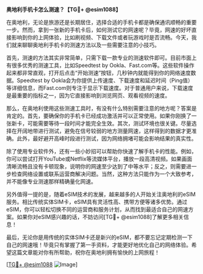 **奥地利手机卡怎么测速？【TG💪+ @esim1088】**

在奥地利，无论是旅游还是长期居住，选择合适的手机卡都是确保通讯顺畅的重要一步。然而，拿到一张新的手机卡后，如何测试它的网速呢？毕竟，网速的好坏直接影响到你的上网体验，比如刷视频、下载文件或者玩游戏时是否流畅。今天，我们就来聊聊奥地利手机卡的测速方法以及一些需要注意的小技巧。

首先，测速的方法其实非常简单，只需下载一款专业的测速软件即可。目前市面上有很多优秀的测速工具，比如Speedtest by Ookla、Fast.com等。这些软件操作起来都非常直观，打开后点击“开始测速”按钮，几秒钟内就能得到你的网络速度数据。Speedtest by Ookla会为你提供上传速度、下载速度和延迟时间（Ping值）等详细信息，而Fast.com则专注于显示下载速度。对于普通用户来说，下载速度是最重要的指标之一，因为它直接影响到浏览网页、观看视频的速度。

那么，在奥地利使用这些测速工具时，有没有什么特别需要注意的地方呢？答案是肯定的。首先，要确保你的手机卡已经成功激活并可以正常使用。如果你刚换了一张新卡，可能需要等待一段时间才能完全生效。其次，测试环境也很关键。尽量选择在开阔地带进行测试，避免在信号较弱的地方测量网速，这样得到的数据才更准确。此外，最好避开高峰时段进行测试，因为网络拥堵可能会影响结果的真实性。

除了使用专业软件外，还有一些小妙招可以帮助你快速了解手机卡的性能。例如，你可以尝试打开YouTube或Netflix等流媒体平台，播放一段高清视频。如果画面清晰流畅且没有卡顿现象，说明你的网速至少达到了中等水平；反之，则需要进一步检查网络设置或联系运营商解决问题。当然，这种方法只能作为一个大致参考，并不能像专业测速那样精确量化网速。

另外值得一提的是，随着eSIM技术的发展，越来越多的人开始关注奥地利的eSIM服务。相比传统实体SIM卡，eSIM具有灵活性高、携带方便等诸多优势。通过eSIM，你可以轻松切换不同的运营商和服务计划，从而找到最适合自己的网速方案。如果你对eSIM感兴趣的话，不妨访问[TG💪+ @esim1088]了解更多相关信息！

最后，无论你是用传统的实体SIM卡还是新兴的eSIM，都不要忘记定期检测一下自己的网速哦！毕竟只有掌握了第一手资料，才能更好地优化自己的网络体验。希望这篇文章能对你有所帮助，祝你在奥地利拥有愉快的上网旅程！

[[TG💪+ @esim1088](https://t.me/s/esim1088) ![Image](https://i.postimg.cc/4NQfJmqS/Snipaste-2025-05-13-00-14-12.png)]